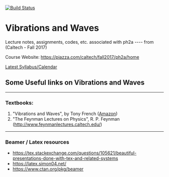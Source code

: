 [![Build Status](https://travis-ci.org/rxa254/VibrationsAndWaves.svg?branch=master)](https://travis-ci.org/rxa254/VibrationsAndWaves)

# Vibrations and Waves
Lecture notes, assignments, codes, etc. associated with ph2a
---- from (Caltech - Fall 2017) 

Course Website: https://piazza.com/caltech/fall2017/ph2a/home

[Latest Syllabus/Calendar](https://github.com/rxa254/VibrationsAndWaves/releases/latest/)
## Some Useful links on Vibrations and Waves

***

### Textbooks:
1. "Vibrations and Waves", by Tony French ([Amazon](https://www.amazon.com/Vibrations-Waves-P-French/dp/8123909144/ref=la_B001HOLITU_1_1?s=books&ie=UTF8&qid=1504219437&sr=1-1))
1. "The Feynman Lectures on Physics", R. P. Feynman (http://www.feynmanlectures.caltech.edu/)

***

### Beamer / Latex resources
* https://tex.stackexchange.com/questions/105621/beautiful-presentations-done-with-tex-and-related-systems
* https://latex.simon04.net/
* https://www.ctan.org/pkg/beamer
